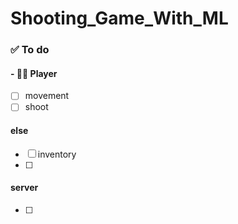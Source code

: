 # Shooting_Game_With_ML


### ✅ To do


#### - 🧛🏻 Player
- [ ] movement
- [ ] shoot

#### else
- [ ] inventory
- [ ] 

#### server
- [ ]

